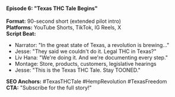 #### **Episode 6: "Texas THC Tale Begins"**

**Format:** 90-second short (extended pilot intro)  
**Platforms:** YouTube Shorts, TikTok, IG Reels, X  
**Script Beat:**

- Narrator: "In the great state of Texas, a revolution is brewing..."
- Jesse: "They said we couldn't do it. Legal THC in Texas?"
- Liv Hana: "We're doing it. And we're documenting every step."
- Montage: Store, products, customers, legislative hearings
- Jesse: "This is the Texas THC Tale. Stay TOONED."

**SEO Anchors:** #TexasTHCTale #HempRevolution #TexasFreedom  
**CTA:** "Subscribe for the full story!"
